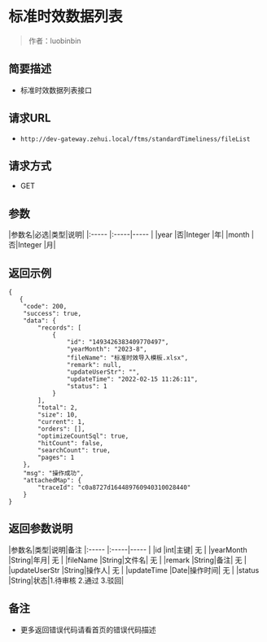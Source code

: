 # 标准时效数据列表

> 作者：luobinbin

## 简要描述

- 标准时效数据列表接口

## 请求URL
- `http://dev-gateway.zehui.local/ftms/standardTimeliness/fileList`
  
## 请求方式
- GET

## 参数

|参数名|必选|类型|说明|
|:-----  |:-----|-----        |
|year |否|Integer   |年|
|month |否|Integer   |月|

## 返回示例 

```
{
   {
    "code": 200,
    "success": true,
    "data": {
        "records": [
            {
                "id": "1493426383409770497",
                "yearMonth": "2023-8",
                "fileName": "标准时效导入模板.xlsx",
                "remark": null,
                "updateUserStr": "",
                "updateTime": "2022-02-15 11:26:11",
                "status": 1
            }
        ],
        "total": 2,
        "size": 10,
        "current": 1,
        "orders": [],
        "optimizeCountSql": true,
        "hitCount": false,
        "searchCount": true,
        "pages": 1
    },
    "msg": "操作成功",
    "attachedMap": {
        "traceId": "c0a8727d164489760940310028440"
    }
}
```

## 返回参数说明 

|参数名|类型|说明|备注
|:-----  |:-----|-----                  |
|id  |int|主键|  无  |
|yearMonth  |String|年月|        无   |
|fileName  |String|文件名|     无  |
|remark  |String|备注|     无  |
|updateUserStr  |String|操作人|     无  |
|updateTime  |Date|操作时间|     无  |
|status  |String|状态|1.待审核  2.通过 3.驳回|
## 备注 

- 更多返回错误代码请看首页的错误代码描述